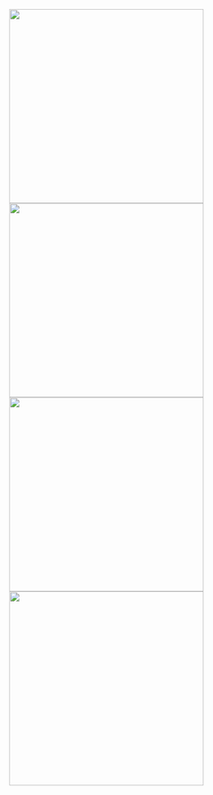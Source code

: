 <span>
    <img width="350px" src="https://github-profile-note.vercel.app/?text=ever%20wanted%20toadd%20sticky\nnotes%20to%20your%20repos%2Fprofile?&color=green" />
    <img width="350px" src="https://github-profile-note.vercel.app/?text=now%20you%20can!\nyou%20can%20also\ncustomize%20the%20note%20svg%20fill!&color=purple&rotation=-3" />
</span>

<span>
    <img width="350px" src="https://github-profile-note.vercel.app/?text=build:%20just\nclone%20and\ninstall%20deps\nprs:%20open!&color=pink&rotation=8" />
    <img width="350px" src="https://github-profile-note.vercel.app/?text=TODO:\nadd%20font%20size%20parameter&rotation=-12" />
</span>
